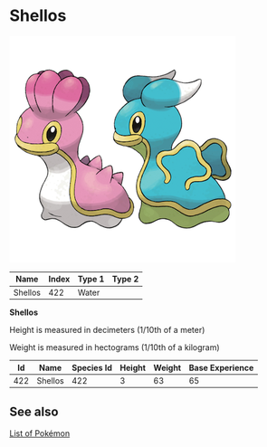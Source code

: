 # Shellos


![Shellos](images/422.png)

| **Name** | **Index** | **Type 1** | **Type 2** |
|----|----|----|----|
| Shellos | 422 | Water  |  |

**Shellos** 


Height is measured in decimeters (1/10th of a meter)

Weight is measured in hectograms (1/10th of a kilogram)

| **Id** | **Name** | **Species Id** | **Height** | **Weight** | **Base Experience** |
|--------|----------|----------------|------------|------------|---------------------|
| 422 | Shellos | 422 | 3 | 63 | 65 |


## See also

[List of Pokémon](../pokemon.md)
